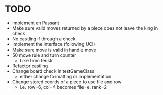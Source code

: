 # TODO
- Implement en Passant
- Make sure valid moves returned by a piece does not leave the king in check
- No castling if through a check.
- Implement the interface (following UCI)
- Make sure move is valid in handle move
- 50 move rule and turn counter
    - Like from fenstr
- Refactor castling
- Change board check in testGameClass 
    - either change formatting or implementation
- Change stored coords of a piece to use file and row
    - i.e. row=6, col=4 becomes file=e, rank=2